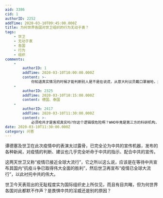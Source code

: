 ```yaml
---
aid: 3386
cid: 1
authorID: 2252
addTime: 2020-03-10T09:45:00.000Z
title: 为何世界各国对世卫组织的行为无动于衷？
tags:
    - 世卫
    - 无动于衷
    - 各国
    - 行为
    - 组织
comments:
    -
        authorID: 1
        addTime: 2020-03-10T10:00:00.000Z
        content: >-
            你知道真实情况的时候才能判断别人是不是在说谎，从意大利议员戴口罩被呛，差不多也能猜到，了解真实情况并且有足够底气说世卫瞎指挥的国家领导人，不多。
    -
        authorID: 2325
        addTime: 2020-03-10T10:15:00.000Z
        content: 德国、泰国
    -
        authorID: 2417
        addTime: 2020-03-10T11:30:00.000Z
        content: >-
            必须呛共才是客观真实吗?你这个逻辑很危险啊？WHO毕竟是第三方的科研机构，有科学家的自尊，思考问题必然不会像我们这些屁民一样满脑子价值判断和意识形态。
date: 2020-03-10T11:30:00.000Z
category: 问答
---
```


谭德塞及世卫在此次疫情中的表演太过露骨，已完全沦为中共的宣传机器，发布的各种新闻，对疫情的判断、建议也几乎完全听命于中共的指示、配合中共的宣传。

这两天世卫又称“疫情已接近全球大流行”，它之所以这么说，应该是在等待中共宣布其国内“抗疫斗争已取得伟大全面的胜利”，然后世卫再宣布“疫情已全球大流行”，以此衬托中共的伟大。

世卫今天表现出的无耻程度实为国际组织史上所仅见，而且有目共睹，但为何世界各国对此都默不作声？是畏惧中共的淫威还是别的原因？
